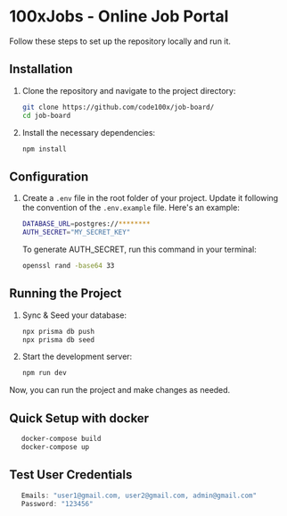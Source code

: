 # 100xJobs - Online Job Portal

Follow these steps to set up the repository locally and run it.

## Installation

1. Clone the repository and navigate to the project directory:

   ```bash
   git clone https://github.com/code100x/job-board/
   cd job-board
   ```

2. Install the necessary dependencies:
   ```bash
   npm install
   ```

## Configuration

1. Create a `.env` file in the root folder of your project. Update it following the convention of the `.env.example` file. Here's an example:

   ```bash
   DATABASE_URL=postgres://********
   AUTH_SECRET="MY_SECRET_KEY"
   ```

   To generate AUTH_SECRET, run this command in your terminal:

   ```bash
   openssl rand -base64 33
   ```

## Running the Project

1. Sync & Seed your database:

    ```bash
    npx prisma db push
    npx prisma db seed
    ```

2. Start the development server:

    ```bash
    npm run dev
    ```

Now, you can run the project and make changes as needed.

## Quick Setup with docker

```bash
   docker-compose build
   docker-compose up
```

## Test User Credentials

   ```js
      Emails: "user1@gmail.com, user2@gmail.com, admin@gmail.com"
      Password: "123456" 
   ```
